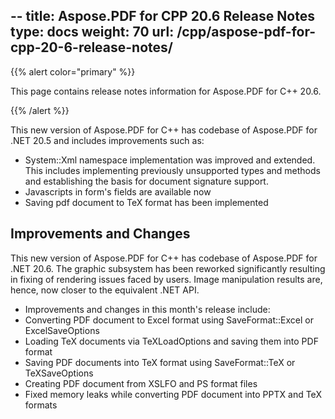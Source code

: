 --
title: Aspose.PDF for CPP 20.6 Release Notes
type: docs
weight: 70
url: /cpp/aspose-pdf-for-cpp-20-6-release-notes/
---

{{% alert color="primary" %}}

This page contains release notes information for Aspose.PDF for C++ 20.6.

{{% /alert %}}

This new version of Aspose.PDF for C++ has codebase of Aspose.PDF for .NET 20.5 and includes improvements such as:

 * System::Xml namespace implementation was improved and extended. This includes implementing previously unsupported types and methods and establishing the basis for document signature support.
 * Javascripts in form's fields are available now
 * Saving pdf document to TeX format has been implemented

## **Improvements and Changes**
This new version of Aspose.PDF for C++ has codebase of Aspose.PDF for .NET 20.6. The graphic subsystem has been reworked significantly resulting in fixing of rendering issues faced by users. Image manipulation results are, hence, now closer to the equivalent .NET API.

 * Improvements and changes in this month's release include:
 * Converting PDF document to Excel format using SaveFormat::Excel or ExcelSaveOptions
 * Loading TeX documents via TeXLoadOptions and saving them into PDF format
 * Saving PDF documents into TeX format using SaveFormat::TeX or TeXSaveOptions
 * Creating PDF document from XSLFO and PS format files
 * Fixed memory leaks while converting PDF document into PPTX and TeX formats
